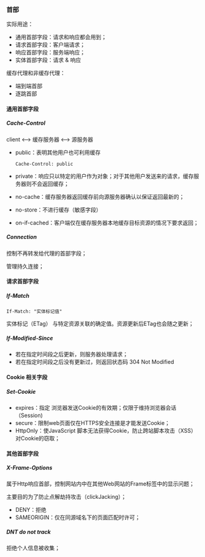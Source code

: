 

### 首部

实际用途：

- 通用首部字段：请求和响应都会用到；
- 请求首部字段：客户端请求；
- 响应首部字段：服务端响应；
- 实体首部字段：请求 & 响应

缓存代理和非缓存代理：

- 端到端首部
- 逐跳首部



#### 通用首部字段

##### Cache-Control

client <--> 缓存服务器 <--> 源服务器

- public：表明其他用户也可利用缓存

    ```
    Cache-Control: public 
    ```

    

- private：响应只以特定的用户作为对象；对于其他用户发送来的请求，缓存服务器则不会返回缓存；
- no-cache：缓存服务器返回缓存前向源服务器确认以保证返回最新的；
- no-store：不进行缓存（敏感字段）
- on-if-cached：客户端仅在缓存服务器本地缓存目标资源的情况下要求返回；



##### Connection

控制不再转发给代理的首部字段；

管理持久连接；



#### 请求首部字段

##### If-Match

```
If-Match: "实体标记值"
```

实体标记（ETag） 与特定资源关联的确定值。资源更新后ETag也会随之更新；



##### If-Modified-Since

- 若在指定时间段之后更新，则服务器处理请求；
- 若在指定时间段之后没有更新过，则返回状态码 304 Not Modified



#### Cookie 相关字段

##### Set-Cookie

- expires：指定 浏览器发送Cookie的有效期；仅限于维持浏览器会话（Session)
- secure：限制web页面仅在HTTPS安全连接是才能发送Cookie；
- HttpOnly：使JavaScript 脚本无法获得Cookie，防止跨站脚本攻击（XSS）对Cookie的窃取；



#### 其他首部字段

##### X-Frame-Options

属于Http响应首部，控制网站内中在其他Web网站的Frame标签中的显示问题；

主要目的为了防止点解劫持攻击（clickJacking）；

- DENY：拒绝
- SAMEORIGIN：仅在同源域名下的页面匹配时许可；



##### DNT do not track

拒绝个人信息被收集；